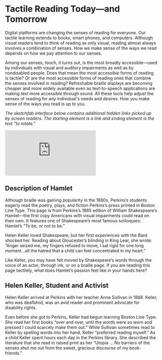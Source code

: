 # Tactile Reading Today—and Tomorrow

Digital platforms are changing the senses of reading for everyone. Our tactile learning extends to books, smart phones, and computers. Although visual readers tend to think of reading as only visual, reading almost always involves a combination of senses. How we make sense of the ways we read depends on how we pay attention to our senses.

Among our senses, touch, it turns out, is the most broadly accessible—used by individuals with visual and auditory impairments as well as by nondisabled people. Does that mean the most accessible forms of reading is tactile? Or are the most accessible forms of reading ones that combine the senses involved in reading? Refreshable braille displays are becoming cheaper and more widely available even as text-to-speech applications are making text more accessible through sound. All these tools help adjust the senses of reading for any individual's needs and desires. How you make sense of the ways you read is up to you. 

*The sketchfab interface below contains additional hidden links picked up by screen readers. The starting element is a link and ending element is the text "to rotate."*

<div class="sketchfab-embed-wrapper"> <iframe title="Section of "To be or not to be" from Hamlet" frameborder="0" allowfullscreen mozallowfullscreen="true" webkitallowfullscreen="true" allow="autoplay; fullscreen; xr-spatial-tracking" xr-spatial-tracking execution-while-out-of-viewport execution-while-not-rendered web-share src="https://sketchfab.com/models/95eeba004773450099460c6a0a8ac783/embed?camera=0"> </iframe> </div>

## Description of Hamlet

Although braille was gaining popularity in the 1880s, Perkins’s students eagerly read the poetry, plays, and fiction Perkins’s press printed in Boston Line Type. This page is from Perkins’s 1885 edition of William Shakespeare’s Hamlet—the first copy Americans with visual impairments could read on their own. It features one of Shakespeare’s most famous soliloquies: Hamlet’s “To be, or not to be.”

Helen Keller loved Shakespeare, but her first experiences with the Bard shocked her. Reading about Gloucester’s blinding in King Lear, she wrote: “Anger seized me, my fingers refused to move, I sat rigid for one long moment…all the hatred that a child can feel concentrated in my heart.”

Like Keller, you may have felt moved by Shakespeare’s words through the voice of an actor, through ink, or on a braille page. If you are reading this page tactilely, what does Hamlet’s passion feel like in your hands here?

## Helen Keller, Student and Activist

Helen Keller arrived at Perkins with her teacher Anne Sullivan in 1888. Keller, who was deafblind, was an avid reader and prominent advocate for disability rights.

Even before she got to Perkins, Keller had begun learning Boston Line Type. She read her first books “over and over, until the words were so worn and pressed I could scarcely make them out.” While Sullivan sometimes read to Keller by spelling words into her hand, Keller “preferred reading myself.” As a child Keller spent hours each day in the Perkins library. She described the literature that she read in raised print as her “Utopia ... No barriers of the senses shut me out from the sweet, gracious discourse of my book-friends.”
